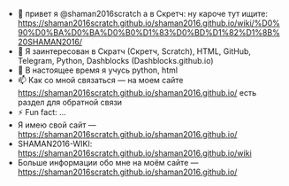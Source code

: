 - 👋 привет я @shaman2016scratch а в Скретч: ну кароче тут ищите: https://shaman2016scratch.github.io/shaman2016.github.io/wiki/%D0%90%D0%BA%D0%BA%D0%B0%D1%83%D0%BD%D1%82%D1%8B%20SHAMAN2016/
- 👀 Я заинтересован в Скратч (Скретч, Scratch), HTML, GitHub, Telegram, Python, Dashblocks (Dashblocks.github.io)
- 🌱  В настоящее время я учусь python, html
- 📫 Как со мной связаться — на моем сайте https://shaman2016scratch.github.io/shaman2016.github.io/ есть раздел для обратной связи
- ⚡ Fun fact: ...
- Я имею свой сайт — https://shaman2016scratch.github.io/shaman2016.github.io/
- SHAMAN2016-WIKI: https://shaman2016scratch.github.io/shaman2016.github.io/wiki
- Больше информации обо мне на моём сайте — https://shaman2016scratch.github.io/shaman2016.github.io/

<!---
shaman2016scratch/shaman2016scratch is a ✨ special ✨ repository because its `README.md` (this file) appears on your GitHub profile.
You can click the Preview link to take a look at your changes.
--->
